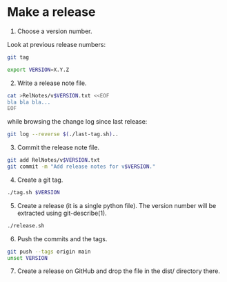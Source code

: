 # Make a release

1. Choose a version number.

Look at previous release numbers:

```bash
git tag
```

```bash
export VERSION=X.Y.Z
```

2. Write a release note file.

```bash
cat >RelNotes/v$VERSION.txt <<EOF
bla bla bla...
EOF
```

while browsing the change log since last release:

```bash
git log --reverse $(./last-tag.sh)..
```

3. Commit the release note file.

```bash
git add RelNotes/v$VERSION.txt
git commit -m "Add release notes for v$VERSION."
```

4. Create a git tag.

```bash
./tag.sh $VERSION
```

5. Create a release (it is a single python file). The version number
   will be extracted using git-describe(1).

```bash
./release.sh
```

6. Push the commits and the tags.

```bash
git push --tags origin main
unset VERSION
```

7. Create a release on GitHub and drop the file in the dist/ directory
   there.
